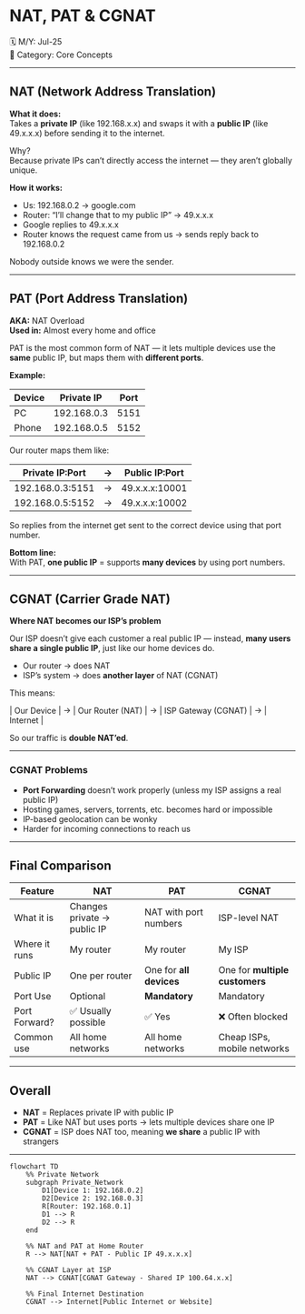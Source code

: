 # NAT, PAT & CGNAT

🗓️ M/Y: Jul-25  
📂 Category: Core Concepts  

---

##  NAT (Network Address Translation)

**What it does:**  
Takes a **private IP** (like 192.168.x.x) and swaps it with a **public IP** (like 49.x.x.x) before sending it to the internet.

Why?  
Because private IPs can’t directly access the internet — they aren’t globally unique.

**How it works:**
- Us: 192.168.0.2 → google.com
- Router: “I’ll change that to my public IP” → 49.x.x.x
- Google replies to 49.x.x.x
- Router knows the request came from us → sends reply back to 192.168.0.2

Nobody outside knows we were the sender.

---

## PAT (Port Address Translation)

**AKA:** NAT Overload  
**Used in:** Almost every home and office

PAT is the most common form of NAT — it lets multiple devices use the **same** public IP, but maps them with **different ports**.

**Example:**

| Device | Private IP | Port |
|--------|------------|------|
| PC     | 192.168.0.3 | 5151 |
| Phone  | 192.168.0.5 | 5152 |

Our router maps them like:

| Private IP:Port     | → | Public IP:Port       |
|---------------------|----|----------------------|
| 192.168.0.3:5151     | → | 49.x.x.x:10001       |
| 192.168.0.5:5152     | → | 49.x.x.x:10002       |

So replies from the internet get sent to the correct device using that port number.

**Bottom line:**  
With PAT, **one public IP** = supports **many devices** by using port numbers.

---

## CGNAT (Carrier Grade NAT)

**Where NAT becomes our ISP’s problem**

Our ISP doesn’t give each customer a real public IP — instead, **many users share a single public IP**, just like our home devices do.

- Our router → does NAT
- ISP’s system → does **another layer** of NAT (CGNAT)

This means:

| Our Device | → | Our Router (NAT) | → | ISP Gateway (CGNAT) | → | Internet |

So our traffic is **double NAT’ed**.

---

### CGNAT Problems

- **Port Forwarding** doesn’t work properly (unless my ISP assigns a real public IP)
- Hosting games, servers, torrents, etc. becomes hard or impossible
- IP-based geolocation can be wonky
- Harder for incoming connections to reach us

---

## Final Comparison

| Feature       | NAT                     | PAT                           | CGNAT                        |
|---------------|--------------------------|--------------------------------|-------------------------------|
| What it is    | Changes private → public IP | NAT with port numbers        | ISP-level NAT                |
| Where it runs | My router              | My router                    | My ISP                     |
| Public IP     | One per router           | One for **all devices**        | One for **multiple customers** |
| Port Use      | Optional                 | **Mandatory**                  | Mandatory                    |
| Port Forward? | ✅ Usually possible      | ✅ Yes                          | ❌ Often blocked              |
| Common use    | All home networks        | All home networks              | Cheap ISPs, mobile networks  |

---

## Overall

- **NAT** = Replaces private IP with public IP
- **PAT** = Like NAT but uses ports → lets multiple devices share one IP
- **CGNAT** = ISP does NAT too, meaning **we share** a public IP with strangers

---

```mermaid
flowchart TD
    %% Private Network
    subgraph Private_Network
        D1[Device 1: 192.168.0.2]
        D2[Device 2: 192.168.0.3]
        R[Router: 192.168.0.1]
        D1 --> R
        D2 --> R
    end

    %% NAT and PAT at Home Router
    R --> NAT[NAT + PAT - Public IP 49.x.x.x]

    %% CGNAT Layer at ISP
    NAT --> CGNAT[CGNAT Gateway - Shared IP 100.64.x.x]

    %% Final Internet Destination
    CGNAT --> Internet[Public Internet or Website]
```
